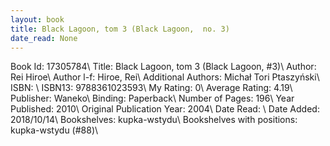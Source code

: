 ```yaml
---
layout: book
title: Black Lagoon, tom 3 (Black Lagoon,  no. 3)
date_read: None
---
```


Book Id: 17305784\ 
Title: Black Lagoon, tom 3 (Black Lagoon, #3)\ 
Author: Rei Hiroe\ 
Author l-f: Hiroe, Rei\ 
Additional Authors: Michał Tori Ptaszyński\ 
ISBN: \ 
ISBN13: 9788361023593\ 
My Rating: 0\ 
Average Rating: 4.19\ 
Publisher: Waneko\ 
Binding: Paperback\ 
Number of Pages: 196\ 
Year Published: 2010\ 
Original Publication Year: 2004\ 
Date Read: \ 
Date Added: 2018/10/14\ 
Bookshelves: kupka-wstydu\ 
Bookshelves with positions: kupka-wstydu (#88)\ 

